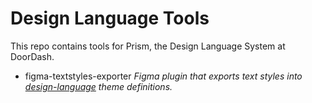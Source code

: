 # Design Language Tools

This repo contains tools for Prism, the Design Language System at DoorDash.

* figma-textstyles-exporter _Figma plugin that exports text styles into [design-language](https://github.com/doordash/design-language) theme definitions._
